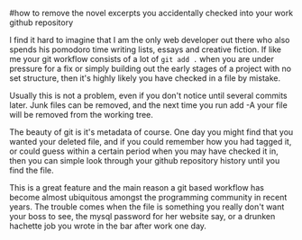 #how to remove the novel excerpts you accidentally checked into your work github repository

I find it hard to imagine that I am the only web developer out there who also spends his pomodoro time writing lists, essays and creative fiction. If like me your git workflow consists of a lot of ```git add .``` when you are under pressure for a fix or simply building out the early stages of a project with no set structure, then it's highly likely you have checked in a file by mistake.

Usually this is not a problem, even if you don't notice until several commits later. Junk files can be removed, and the next time you run add -A your file will be removed from the working tree. 

The beauty of git is it's metadata of course. One day you might find that you wanted your deleted file, and if you could remember how you had tagged it, or could guess within a certain period when you may have checked it in, then you can simple look through your github repository history until you find the file.

This is a great feature and the main reason a git based workflow has become almost ubiquitous amongst the programming community in recent years. The trouble comes when the file is something you really don't want your boss to see, the mysql password for her website say, or a drunken hachette job you wrote in the bar after work one day.